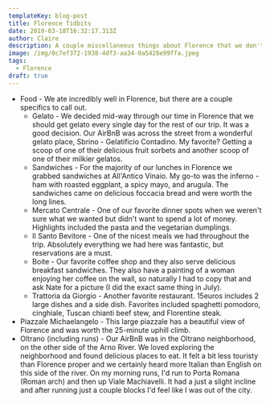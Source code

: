 ```yaml
---
templateKey: blog-post
title: Florence Tidbits
date: 2019-03-18T16:32:17.313Z
author: Claire
description: A couple miscellaneous things about Florence that we don't want to forget.
image: /img/0c7ef372-1938-4df3-aa34-0a5428e99ffa.jpeg
tags:
  - Florence
draft: true
---
```

* Food - We ate incredibly well in Florence, but there are a couple specifics to call out.
  * Gelato - We decided mid-way through our time in Florence that we should get gelato every single day for the rest of our trip.  It was a good decision.  Our AirBnB was across the street from a wonderful gelato place, Sbrino - Gelatificio Contadino.  My favorite?  Getting a scoop of one of their delicious fruit sorbets and another scoop of one of their milkier gelatos.
  * Sandwiches - For the majority of our lunches in Florence we grabbed sandwiches at All'Antico Vinaio.  My go-to was the inferno - ham with roasted eggplant, a spicy mayo, and arugula.  The sandwiches came on delicious foccacia bread and were worth the long lines.
  * Mercato Centrale - One of our favorite dinner spots when we weren't sure what we wanted but didn't want to spend a lot of money.  Highlights included the pasta and the vegetarian dumplings.
  * Il Santo Bevitore - One of the nicest meals we had throughout the trip.  Absolutely everything we had here was fantastic, but reservations are a must.
  * Boite - Our favorite coffee shop and they also serve delicious breakfast sandwiches.  They also have a painting of a woman enjoying her coffee on the wall, so naturally I had to copy that and ask Nate for a picture (I did the exact same thing in July).
  * Trattoria da Giorgio - Another favorite restaurant.  15euros includes 2 large dishes and a side dish.  Favorites included spaghetti pomodoro, cinghiale, Tuscan chianti beef stew, and Florentine steak.
* Piazzale Michaelangelo - This large piazzale has a beautiful view of Florence and was worth the 25-minute uphill climb.  
* Oltrano (including runs) - Our AirBnB was in the Oltrano neighborhood, on the other side of the Arno River.  We loved exploring the neighborhood and found delicious places to eat.  It felt a bit less touristy than Florence proper and we certainly heard more Italian than English on this side of the river.  On my morning runs, I'd run to Porta Romana (Roman arch) and then up Viale Machiavelli.  It had a just a slight incline and after running just a couple blocks I'd feel like I was out of the city.
